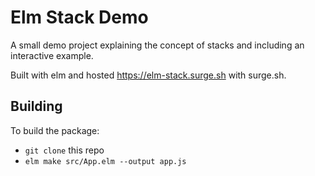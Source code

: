 # Elm Stack Demo

A small demo project explaining the concept of stacks 
and including an interactive example.

Built with elm and hosted <https://elm-stack.surge.sh> with surge.sh.

## Building

To build the package:

* `git clone` this repo
* `elm make src/App.elm --output app.js`


